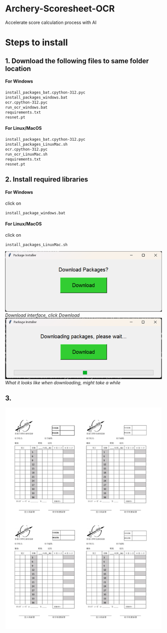 # Archery-Scoresheet-OCR
Accelerate score calculation process with AI

# Steps to install
## 1. Download the following files to same folder location
#### For Windows
```
install_packages_bat.cpython-312.pyc
install_packages_windows.bat
ocr.cpython-312.pyc
run_ocr_windows.bat
requirements.txt
resnet.pt
```
#### For Linux/MacOS
```
install_packages_bat.cpython-312.pyc
install_packages_LinuxMac.sh
ocr.cpython-312.pyc
run_ocr_LinuxMac.sh
requirements.txt
resnet.pt
```
## 2. Install required libraries
#### For Windows
click on
```
install_package_windows.bat
```
#### For Linux/MacOS
click on
```
install_packages_LinuxMac.sh
```
![Download Interface](template/download_package.png?raw=true "Download Interface")
*Download interface, click Download*
![Downloading](template/downloading_package.png?raw=true "Downloading")
*What it looks like when downloading, might take a while*
## 3. 
![Alt text](template/scoresheet_template.jpg?raw=true "Title")
